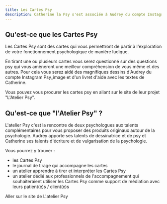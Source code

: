 ```yaml
---
title: Les Cartes Psy
description: Catherine la Psy s'est associée à Audrey du compte Instagram Psy_image pour vous proposer des produits originaux autour de la psychologie
---
```


## Qu'est-ce que les Cartes Psy

Les Cartes Psy sont des cartes qui vous permettront de partir à l'exploration de votre fonctionnement psychologique de manière ludique.

En tirant une ou plusieurs cartes vous serez questionné sur des questions psy qui vous amèneront une meilleur compréhension de vous même et des autres. Pour cela vous serez aidé des magnifiques dessins d'Audrey du compte Instagram Psy_image et d'un livret d'aide avec les textes de Catherine.

Vous pouvez vous procurer les cartes psy en allant sur le site de leur projet "L'Atelier Psy".

## Qu'est-ce que "l'Atelier Psy" ?

L'atelier Psy c'est la rencontre de deux psychologues aux talents complémentaires pour vous proposer des produits originaux autour de la psychologie. Audrey apporte ses talents de dessinatrice et de psy et Catherine ses talents d'écriture et de vulgarisation de la psychologie.

Vous pourrez y trouver :

- les Cartes Psy
- le journal de tirage qui accompagne les cartes
- un atelier apprendre à tirer et interpréter les Cartes Psy
- un atelier dédié aux professionnels de l'accompagnement qui souhaiteraient utiliser les Cartes Psy comme support de médiation avec leurs patient(e)s / client(e)s

<Link-Btn class="mt-8" url="https://latelierpsy.com" target="blank">Aller sur le site de L'atelier Psy</Link-Btn>
